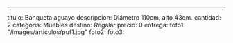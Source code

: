 ---
titulo: Banqueta aguayo
descripcion: Diámetro 110cm, alto 43cm.
cantidad: 2
categoria: Muebles
destino: Regalar
precio: 0
entrega: 
foto1: "/images/articulos/puf1.jpg"
foto2: 
foto3: 
